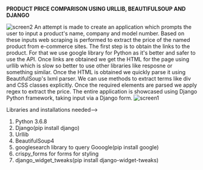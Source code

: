 **PRODUCT PRICE COMPARISON USING URLLIB, BEAUTIFULSOUP AND DJANGO**

![screen2](https://user-images.githubusercontent.com/41965125/70683460-7c241d80-1cc8-11ea-954b-c8b713168510.png)
An attempt is made to create an application which prompts the user to input a product's name, company and model number. Based on these
inputs web scraping is performed to extract the price of the named product from e-commerce sites. 
The first step is to obtain the links to the product. For that we use google library for Python as it's better and safer to use the API. 
Once links are obtained we get the HTML for the page using urllib which is slow so better to use other libraries like resposne or something similar. Once the HTML is obtained we quickly parse it using BeautifulSoup's lxml parser. We can use methods 
to extract terms like div and CSS classes explicitly. Once the required elements are parsed we apply regex to extract the price. 
The entire application is showcased using Django Python framework, taking input via a Django form.
![screen1](https://user-images.githubusercontent.com/41965125/70683596-ef2d9400-1cc8-11ea-8006-3f5e959478c9.png)

Libraries and installations needed-->
1. Python 3.6.8
2. Django(pip install django)
3. Urllib
4. BeautifulSoup4
5. googlesearch library to query Gooogle(pip install google)
6. crispy_forms for forms for styling
7. django_widget_tweaks(pip install django-widget-tweaks)
